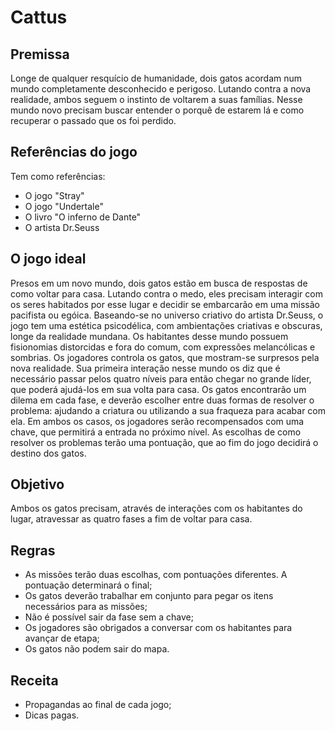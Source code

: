 # Cattus

## Premissa

Longe de qualquer resquício de humanidade, dois gatos acordam num mundo completamente desconhecido e perigoso. Lutando contra a nova realidade, ambos seguem o instinto de voltarem a suas famílias. Nesse mundo novo precisam buscar entender o porquê de estarem lá e como recuperar o passado que os foi perdido. 

## Referências do jogo
Tem como referências:
- O jogo "Stray"
- O jogo "Undertale"
- O livro "O inferno de Dante" 
- O artista Dr.Seuss

## O jogo ideal
Presos em um novo mundo, dois gatos estão em busca de respostas de como voltar para casa. Lutando contra o medo, eles precisam interagir com os seres habitados por esse lugar e decidir se embarcarão em uma missão pacifista ou egóica. 
Baseando-se no universo criativo do artista Dr.Seuss, o jogo tem uma estética psicodélica, com ambientações criativas e obscuras, longe da realidade mundana. Os habitantes desse mundo possuem fisionomias distorcidas e fora do comum, com expressões melancólicas e sombrias.
Os jogadores controla os gatos, que mostram-se surpresos pela nova realidade. Sua primeira interação nesse mundo os diz que é necessário passar pelos quatro níveis para então chegar no grande líder, que poderá ajudá-los em sua volta para casa. Os gatos encontrarão um dilema em cada fase, e deverão escolher entre duas formas de resolver o problema: ajudando a criatura ou utilizando a sua fraqueza para acabar com ela. Em ambos os casos, os jogadores serão recompensados com uma chave, que permitirá a entrada no próximo nível. 
As escolhas de como resolver os problemas terão uma pontuação, que ao fim do jogo decidirá o destino dos gatos. 


## Objetivo
Ambos os gatos precisam, através de interações com os habitantes do lugar, atravessar as quatro fases a fim de voltar para casa.

## Regras
- As missões terão duas escolhas, com pontuações diferentes. A pontuação determinará o final;
- Os gatos deverão trabalhar em conjunto para pegar os itens necessários para as missões;
- Não é possível sair da fase sem a chave;
- Os jogadores são obrigados a conversar com os habitantes para avançar de etapa;
- Os gatos não podem sair do mapa.

## Receita
- Propagandas ao final de cada jogo;
- Dicas pagas.


